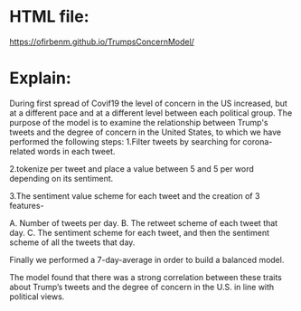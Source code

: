 # HTML file:
https://ofirbenm.github.io/TrumpsConcernModel/

# Explain:
During first spread of Covif19 the level of concern in the US increased, but at a different pace and at a different level between each political group.
The purpose of the model is to examine the relationship between Trump's tweets and the degree of concern in the United States, to which we have performed the following steps:
1.Filter tweets by searching for corona-related words in each tweet.

2.tokenize per tweet and place a value between 5 and 5 per word depending on its sentiment.

3.The sentiment value scheme for each tweet and the creation of 3 features-

A. Number of tweets per day.
B. The retweet scheme of each tweet that day.
C. The sentiment scheme for each tweet, and then the sentiment scheme of all the tweets that day.
 
Finally we performed a 7-day-average in order to build a balanced model.

The model found that there was a strong correlation between these traits about Trump’s tweets and the degree of concern in the U.S. in line with political views.
